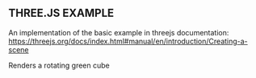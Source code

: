 ## THREE.JS EXAMPLE

An implementation of the basic example in threejs documentation: https://threejs.org/docs/index.html#manual/en/introduction/Creating-a-scene

Renders a rotating green cube